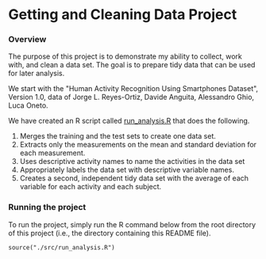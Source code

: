 Getting and Cleaning Data Project
=================================

### Overview

The purpose of this project is to demonstrate my ability to collect, work with, and clean a data set. The goal is to prepare tidy data that can be used for later analysis.

We start with the "Human Activity Recognition Using Smartphones Dataset", Version 1.0, data of Jorge L. Reyes-Ortiz, Davide Anguita, Alessandro Ghio, Luca Oneto.  

We have created an R script called [run_analysis.R](https://github.com/paul-reiners/getting-cleaning-data-project/blob/master/src/run_analysis.R) that does the following.

1. Merges the training and the test sets to create one data set.
2. Extracts only the measurements on the mean and standard deviation for each measurement. 
3. Uses descriptive activity names to name the activities in the data set
4. Appropriately labels the data set with descriptive variable names. 
5. Creates a second, independent tidy data set with the average of each variable for each activity and each subject. 

### Running the project

To run the project, simply run the R command below from the root directory of this project (i.e., the directory
containing this README file).

    source("./src/run_analysis.R")  
